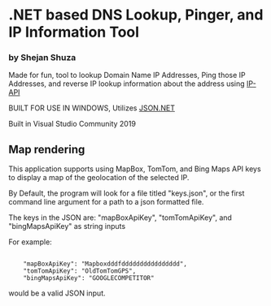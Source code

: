 # .NET based DNS Lookup, Pinger, and IP Information Tool
### by Shejan Shuza

Made for fun, tool to lookup Domain Name IP Addresses, Ping those IP Addresses, and reverse IP lookup information about the address using [IP-API](https://ip-api.com/)

BUILT FOR USE IN WINDOWS, Utilizes [JSON.NET](https://www.newtonsoft.com/json)

Built in Visual Studio Community 2019

## Map rendering

This application supports using MapBox, TomTom, and Bing Maps API keys to display a map of the geolocation of the selected IP.

By Default, the program will look for a file titled "keys.json", or the first command line argument for a path to a json formatted file.

The keys in the JSON are: "mapBoxApiKey", "tomTomApiKey", and "bingMapsApiKey" as string inputs

For example:
```

    "mapBoxApiKey": "Mapboxdddfdddddddddddddddd",
    "tomTomApiKey": "OldTomTomGPS",
    "bingMapsApiKey": "GOOGLECOMPETITOR"
```
would be a valid JSON input.